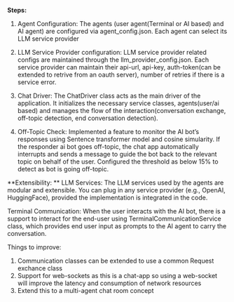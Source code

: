 **Steps:**
1. Agent Configuration:
    The agents (user agent(Terminal or AI based) and AI agent) are configured via agent_config.json. Each agent can select its LLM service provider

2. LLM Service Provider configuration:
   LLM service provider related configs are maintained through the llm_provider_config.json. Each service provider can maintain their api-url, api-key, auth-token(can be extended to retrive from an oauth server), number of retries if there is a service error.

3. Chat Driver:
   The ChatDriver class acts as the main driver of the application. It initializes the necessary service classes, agents(user/ai based) and manages the flow of the interaction(conversation exchange, off-topic detection, end conversation detection).

4. Off-Topic Check:
   Implemented a feature to monitor the AI bot’s responses using Sentence transformer model and cosine simularity. If the responder ai bot goes off-topic, the chat app automatically interrupts and sends a message to guide the bot back to the relevant topic on
   behalf of the user. Configured the threshold as below 15% to detect as bot is going off-topic.

**Extensibility:
**
LLM Services:
The LLM services used by the agents are modular and extensible. You can plug in any service provider (e.g., OpenAI, HuggingFace), provided the implementation is integrated in the code.

Terminal Communication:
When the user interacts with the AI bot, there is a support to interact for the end-user using TerminalCommunicationService class, which provides end user input as prompts to the AI agent to carry the conversation.

Things to improve:
1. Communication classes can be extended to use a common Request exchance class
2. Support for web-sockets as this is a chat-app so using a web-socket will improve the latency and consumption of network resources
3. Extend this to a multi-agent chat room concept
